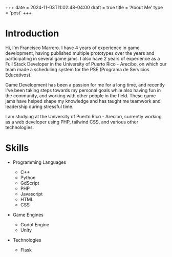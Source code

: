 +++
date = 2024-11-03T11:02:48-04:00
draft = true
title = 'About Me'
type = 'post'
+++

# Introduction
Hi, I'm Francisco Marrero. I have 4 years of experience in game development, having published multiple prototypes over the years and participating in several game jams. I also have 2 years of experience as a Full Stack Developer in the University of Puerto Rico - Arecibo, on which our team made a scheduling system for the PSE (Programa de Servicios Educativos).

Game Development has been a passion for me for a long time, and recently I've been taking steps towards my personal goals while also having fun in the community, and working with other people in the field. These game jams have helped shape my knowledge and has taught me teamwork and leadership during stressful time.

I am studying at the University of Puerto Rico - Arecibo, currently working as a web developer using PHP, tailwind CSS, and various other technologies.

# Skills
- Programming Languages
    - C++
    - Python
    - GdScript
    - PHP
    - Javascript
    - HTML
    - CSS

- Game Engines
    - Godot Engine
    - Unity

- Technologies
    - Flask
